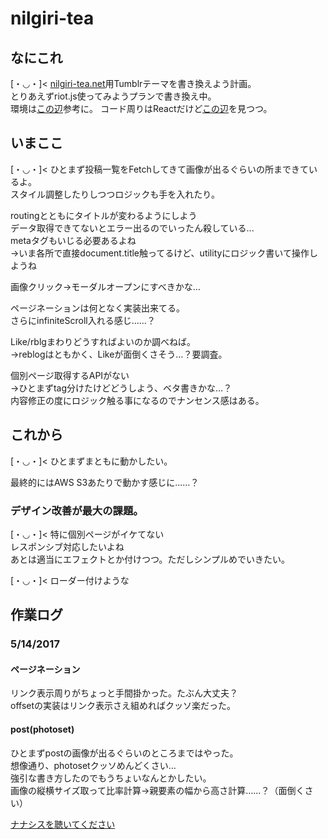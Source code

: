 # nilgiri-tea

## なにこれ
[・◡・]< [nilgiri-tea.net](http://nilgiri-tea.net)用Tumblrテーマを書き換えよう計画。  
とりあえずriot.js使ってみようプランで書き換え中。  
環境は[この辺](http://qiita.com/yaaah93/items/071a1c573eb763212e48)参考に。
コード周りはReactだけど[この辺](http://qiita.com/monpy/items/b6ebe9bc77b3ad0ffade)を見つつ。


## いまここ
[・◡・]< ひとまず投稿一覧をFetchしてきて画像が出るぐらいの所まできているよ。  
スタイル調整したりしつつロジックも手を入れたり。

routingとともにタイトルが変わるようにしよう  
データ取得できてないとエラー出るのでいったん殺している...  
metaタグもいじる必要あるよね  
→いま各所で直接document.title触ってるけど、utilityにロジック書いて操作しようね

画像クリック→モーダルオープンにすべきかな…

ページネーションは何となく実装出来てる。  
さらにinfiniteScroll入れる感じ……？

Like/rblgまわりどうすればよいのか調べねば。  
→reblogはともかく、Likeが面倒くさそう…？要調査。

個別ページ取得するAPIがない  
→ひとまずtag分けたけどどうしよう、ベタ書きかな…？  
内容修正の度にロジック触る事になるのでナンセンス感はある。

## これから
[・◡・]< ひとまずまともに動かしたい。  

最終的にはAWS S3あたりで動かす感じに……？  

### デザイン改善が最大の課題。
[・◡・]< 特に個別ページがイケてない  
レスポンシブ対応したいよね  
あとは適当にエフェクトとか付けつつ。ただしシンプルめでいきたい。

[・◡・]< ローダー付けような

## 作業ログ
### 5/14/2017  
#### ページネーション
リンク表示周りがちょっと手間掛かった。たぶん大丈夫？  
offsetの実装はリンク表示さえ組めればクッソ楽だった。  

#### post(photoset)
ひとまずpostの画像が出るぐらいのところまではやった。  
想像通り、photosetクッソめんどくさい…  
強引な書き方したのでもうちょいなんとかしたい。  
画像の縦横サイズ取って比率計算→親要素の幅から高さ計算……？（面倒くさい）

[ナナシスを聴いてください](https://www.youtube.com/watch?v=HnkmzmivO7I)